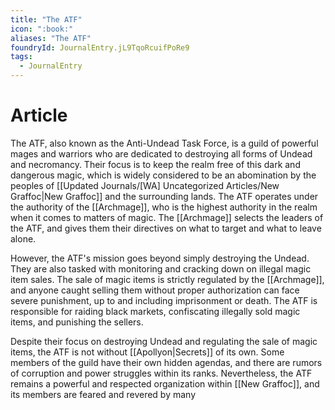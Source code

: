 ```yaml
---
title: "The ATF"
icon: ":book:"
aliases: "The ATF"
foundryId: JournalEntry.jL9TqoRcuifPoRe9
tags:
  - JournalEntry
---
```


# Article
The ATF, also known as the Anti-Undead Task Force, is a guild of powerful mages and warriors who are dedicated to destroying all forms of Undead and necromancy. Their focus is to keep the realm free of this dark and dangerous magic, which is widely considered to be an abomination by the peoples of [[Updated Journals/[WA] Uncategorized Articles/New Graffoc|New Graffoc]] and the surrounding lands. The ATF operates under the authority of the [[Archmage]], who is the highest authority in the realm when it comes to matters of magic. The [[Archmage]] selects the leaders of the ATF, and gives them their directives on what to target and what to leave alone.

However, the ATF's mission goes beyond simply destroying the Undead. They are also tasked with monitoring and cracking down on illegal magic item sales. The sale of magic items is strictly regulated by the [[Archmage]], and anyone caught selling them without proper authorization can face severe punishment, up to and including imprisonment or death. The ATF is responsible for raiding black markets, confiscating illegally sold magic items, and punishing the sellers.

Despite their focus on destroying Undead and regulating the sale of magic items, the ATF is not without [[Apollyon|Secrets]] of its own. Some members of the guild have their own hidden agendas, and there are rumors of corruption and power struggles within its ranks. Nevertheless, the ATF remains a powerful and respected organization within [[New Graffoc]], and its members are feared and revered by many
